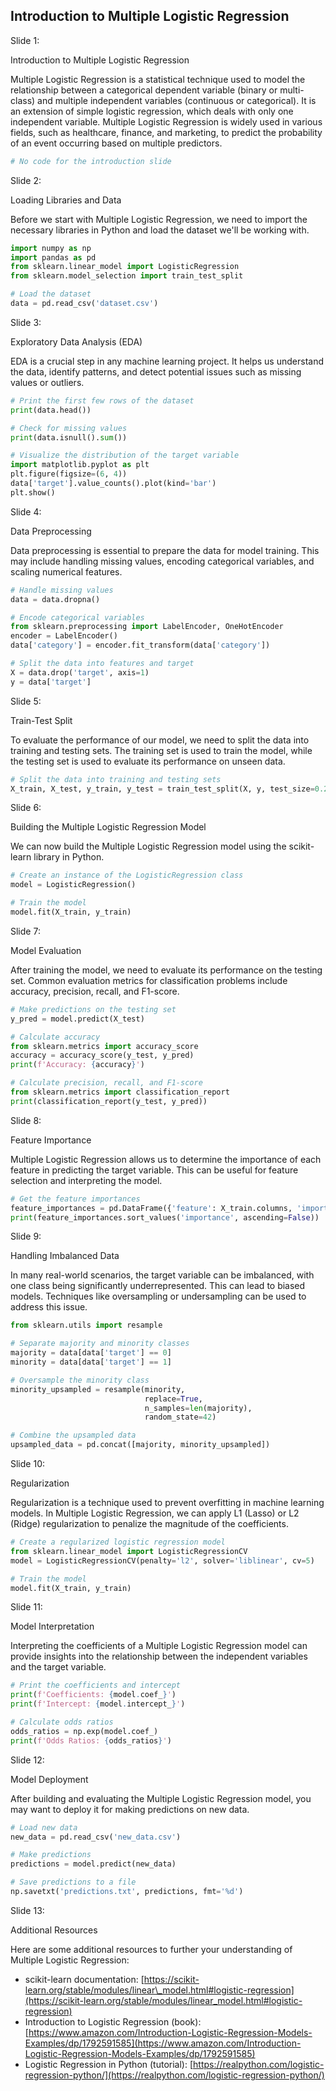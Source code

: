 ## Introduction to Multiple Logistic Regression

Slide 1: 

Introduction to Multiple Logistic Regression

Multiple Logistic Regression is a statistical technique used to model the relationship between a categorical dependent variable (binary or multi-class) and multiple independent variables (continuous or categorical). It is an extension of simple logistic regression, which deals with only one independent variable. Multiple Logistic Regression is widely used in various fields, such as healthcare, finance, and marketing, to predict the probability of an event occurring based on multiple predictors.

```python
# No code for the introduction slide
```

Slide 2: 

Loading Libraries and Data

Before we start with Multiple Logistic Regression, we need to import the necessary libraries in Python and load the dataset we'll be working with.

```python
import numpy as np
import pandas as pd
from sklearn.linear_model import LogisticRegression
from sklearn.model_selection import train_test_split

# Load the dataset
data = pd.read_csv('dataset.csv')
```

Slide 3: 

Exploratory Data Analysis (EDA)

EDA is a crucial step in any machine learning project. It helps us understand the data, identify patterns, and detect potential issues such as missing values or outliers.

```python
# Print the first few rows of the dataset
print(data.head())

# Check for missing values
print(data.isnull().sum())

# Visualize the distribution of the target variable
import matplotlib.pyplot as plt
plt.figure(figsize=(6, 4))
data['target'].value_counts().plot(kind='bar')
plt.show()
```

Slide 4: 

Data Preprocessing

Data preprocessing is essential to prepare the data for model training. This may include handling missing values, encoding categorical variables, and scaling numerical features.

```python
# Handle missing values
data = data.dropna()

# Encode categorical variables
from sklearn.preprocessing import LabelEncoder, OneHotEncoder
encoder = LabelEncoder()
data['category'] = encoder.fit_transform(data['category'])

# Split the data into features and target
X = data.drop('target', axis=1)
y = data['target']
```

Slide 5: 

Train-Test Split

To evaluate the performance of our model, we need to split the data into training and testing sets. The training set is used to train the model, while the testing set is used to evaluate its performance on unseen data.

```python
# Split the data into training and testing sets
X_train, X_test, y_train, y_test = train_test_split(X, y, test_size=0.2, random_state=42)
```

Slide 6: 

Building the Multiple Logistic Regression Model

We can now build the Multiple Logistic Regression model using the scikit-learn library in Python.

```python
# Create an instance of the LogisticRegression class
model = LogisticRegression()

# Train the model
model.fit(X_train, y_train)
```

Slide 7: 

Model Evaluation

After training the model, we need to evaluate its performance on the testing set. Common evaluation metrics for classification problems include accuracy, precision, recall, and F1-score.

```python
# Make predictions on the testing set
y_pred = model.predict(X_test)

# Calculate accuracy
from sklearn.metrics import accuracy_score
accuracy = accuracy_score(y_test, y_pred)
print(f'Accuracy: {accuracy}')

# Calculate precision, recall, and F1-score
from sklearn.metrics import classification_report
print(classification_report(y_test, y_pred))
```

Slide 8: 

Feature Importance

Multiple Logistic Regression allows us to determine the importance of each feature in predicting the target variable. This can be useful for feature selection and interpreting the model.

```python
# Get the feature importances
feature_importances = pd.DataFrame({'feature': X_train.columns, 'importance': model.coef_[0]})
print(feature_importances.sort_values('importance', ascending=False))
```

Slide 9: 

Handling Imbalanced Data

In many real-world scenarios, the target variable can be imbalanced, with one class being significantly underrepresented. This can lead to biased models. Techniques like oversampling or undersampling can be used to address this issue.

```python
from sklearn.utils import resample

# Separate majority and minority classes
majority = data[data['target'] == 0]
minority = data[data['target'] == 1]

# Oversample the minority class
minority_upsampled = resample(minority,
                              replace=True,
                              n_samples=len(majority),
                              random_state=42)

# Combine the upsampled data
upsampled_data = pd.concat([majority, minority_upsampled])
```

Slide 10: 

Regularization

Regularization is a technique used to prevent overfitting in machine learning models. In Multiple Logistic Regression, we can apply L1 (Lasso) or L2 (Ridge) regularization to penalize the magnitude of the coefficients.

```python
# Create a regularized logistic regression model
from sklearn.linear_model import LogisticRegressionCV
model = LogisticRegressionCV(penalty='l2', solver='liblinear', cv=5)

# Train the model
model.fit(X_train, y_train)
```

Slide 11: 

Model Interpretation

Interpreting the coefficients of a Multiple Logistic Regression model can provide insights into the relationship between the independent variables and the target variable.

```python
# Print the coefficients and intercept
print(f'Coefficients: {model.coef_}')
print(f'Intercept: {model.intercept_}')

# Calculate odds ratios
odds_ratios = np.exp(model.coef_)
print(f'Odds Ratios: {odds_ratios}')
```

Slide 12: 

Model Deployment

After building and evaluating the Multiple Logistic Regression model, you may want to deploy it for making predictions on new data.

```python
# Load new data
new_data = pd.read_csv('new_data.csv')

# Make predictions
predictions = model.predict(new_data)

# Save predictions to a file
np.savetxt('predictions.txt', predictions, fmt='%d')
```

Slide 13: 

Additional Resources

Here are some additional resources to further your understanding of Multiple Logistic Regression:

* scikit-learn documentation: [https://scikit-learn.org/stable/modules/linear\_model.html#logistic-regression](https://scikit-learn.org/stable/modules/linear_model.html#logistic-regression)
* Introduction to Logistic Regression (book): [https://www.amazon.com/Introduction-Logistic-Regression-Models-Examples/dp/1792591585](https://www.amazon.com/Introduction-Logistic-Regression-Models-Examples/dp/1792591585)
* Logistic Regression in Python (tutorial): [https://realpython.com/logistic-regression-python/](https://realpython.com/logistic-regression-python/)

